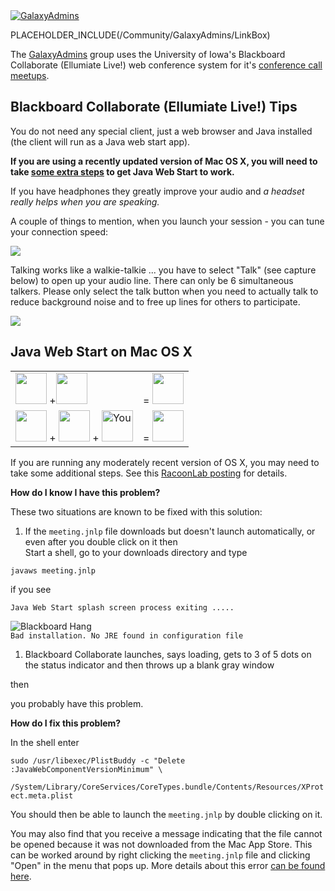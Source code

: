 <div class='center'><a href='/Community/GalaxyAdmins'><img src='/Images/Logos/GalaxyAdmins.png' alt='GalaxyAdmins' /></a></div>

PLACEHOLDER_INCLUDE(/Community/GalaxyAdmins/LinkBox)

The [GalaxyAdmins](/src/Community/GalaxyAdmins/index.md) group uses the University of Iowa's Blackboard Collaborate (Ellumiate Live!) web conference system for it's [conference call meetups](/src/Community/GalaxyAdmins/Meetups/index.md).  


## Blackboard Collaborate (Ellumiate Live!) Tips

You do not need any special client, just a web browser and Java installed (the client will run as a Java web start app). 

**If you are using a recently updated version of Mac OS X, you will need to take [some extra steps](#java-web-start-on-mac-os-x) to get Java Web Start to work.**

If you have headphones they greatly improve your audio and *a headset really helps when you are speaking.*

A couple of things to mention, when you launch your session - you can tune your connection speed:

![](/BlackboardConnectionSpeed.png)

Talking works like a walkie-talkie ... you have to select "Talk" (see capture below) to open up your audio line. There can only be 6 simultaneous talkers.  Please only select the talk button when you need to actually talk to reduce background noise and to free up lines for others to participate.

![](/BlackboardTalk.png)

## Java Web Start on Mac OS X

<div class='right solid'>
<table>
  <tr>
    <td style=" border: none;"> <img src='/Images/Logos/AppleLogo.jpg' alt='' height="50" /> +<img src='/Images/Logos/JavaLogo.png' alt='' height="50" /> </td>
    <td style=" border:none;"> = <img src='/Images/Icons/Frown.jpg' alt='' width="50" /> </td>
  </tr>
  <tr>
    <td style=" border: none;"> <img src='/Images/Logos/AppleLogo.jpg' alt='' height="50" /> + <img src='/Images/Logos/JavaLogo.png' alt='' height="50" /> + <img src='/Images/Icons/PointingFinger.png' alt='You' width="50" /> </td>
    <td style=" border:none;"> = <img src='/Images/Icons/Smile.png' alt='' width="50" /> </td>
  </tr>
</table>

</div>

If you are running any moderately recent version of OS X, you may need to take some additional steps.  See this [RacoonLab posting](http://www.racoonlab.com/2013/01/java-web-service-doesnt-start-bad-installation-no-jre-found-in-configuration-file/) for details.

**How do I know I have this problem?**

These two situations are known to be fixed with this solution:

1. If the `meeting.jnlp` file downloads but doesn't launch automatically, or even after you double click on it then<div class='indent'>
  Start a shell, go to your downloads directory and type

  `javaws meeting.jnlp`

 if you see 

  `Java Web Start splash screen process exiting .....`<br /><div class='right'>![Blackboard Hang](/BlackboardHang1.png)</div>
  `Bad installation. No JRE found in configuration file`</div>
1. Blackboard Collaborate launches, says loading, gets to 3 of 5 dots on the status indicator and then throws up a blank gray window

then

  you probably have this problem.

**How do I fix this problem?**

In the shell enter

 `sudo /usr/libexec/PlistBuddy -c "Delete :JavaWebComponentVersionMinimum" \`<br />
 `  /System/Library/CoreServices/CoreTypes.bundle/Contents/Resources/XProtect.meta.plist`

You should then be able to launch the `meeting.jnlp` by double clicking on it.

You may also find that you receive a message indicating that the file cannot be opened because it was not downloaded from the Mac App Store.  This can be worked around by right clicking the `meeting.jnlp` file and clicking "Open" in the menu that pops up.  More details about this error [can be found here](http://osxdaily.com/2012/07/27/app-cant-be-opened-because-it-is-from-an-unidentified-developer/).
